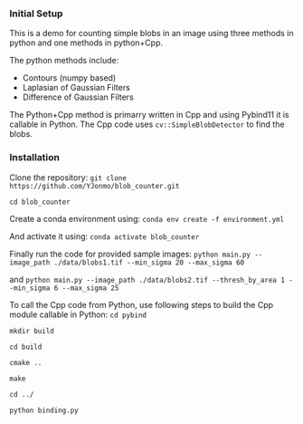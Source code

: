 ### Initial Setup

This is a demo for counting simple blobs in an image using three methods in python and one methods in python+Cpp.

The python methods include:
- Contours (numpy based)
- Laplasian of Gaussian Filters 
- Difference of Gaussian Filters 



The Python+Cpp method is primarry written in Cpp and using Pybind11 it is callable in Python. The Cpp code uses `cv::SimpleBlobDetector` to find the blobs.


### Installation

Clone the repository:
`git clone https://github.com/YJonmo/blob_counter.git`

`cd blob_counter`

Create a conda environment using:
`conda env create -f environment.yml`

And activate it using:
`conda activate blob_counter`

Finally run the code for provided sample images:
`python main.py --image_path ./data/blobs1.tif --min_sigma 20 --max_sigma 60`

and 
`python main.py --image_path ./data/blobs2.tif --thresh_by_area 1 --min_sigma 6 --max_sigma 25`


To call the Cpp code from Python, use following steps to build the Cpp module callable in Python:
`cd pybind`

`mkdir build`

`cd build`

`cmake ..`

`make`

`cd ../`

`python binding.py`



